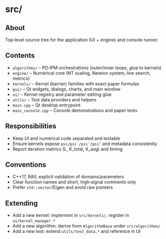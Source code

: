 # src/

## About

Top‑level source tree for the application (UI + engine) and console runner.

## Contents

- `algorithms/` – PD‑IPM orchestrations (outer/inner loops, glue to kernels)
- `engine/` – Numerical core (NT scaling, Newton system, line search, metrics)
- `kernels/` – Kernel (barrier) families with exact paper formulas
- `gui/` – Qt widgets, dialogs, charts, and main window
- `ui/` – Kernel registry and parameter editing glue
- `utils/` – Test data providers and helpers
- `main.cpp` – Qt desktop entrypoint
- `main_console.cpp` – Console demonstrations and paper tests

## Responsibilities

- Keep UI and numerical code separated and testable
- Ensure kernels expose `psi/psi′/psi″/psi‴` and metadata consistently
- Report iteration metrics (L, K_total, K_avg) and timing

## Conventions

- C++17, RAII, explicit validation of domains/parameters
- Clear function names and short, high‑signal comments only
- Prefer `std::vector`/Eigen and avoid raw pointers

## Extending

- Add a new kernel: implement in `src/kernels/`, register in `ui/kernel_manager.*`
- Add a new algorithm: derive from `AlgorithmBase` under `src/algorithms/`
- Add a new test: extend `utils/test_data.*` and reference in UI
